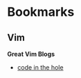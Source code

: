# Bookmarks

## Vim

**Great Vim Blogs**

- [code in the hole](https://codeinthehole.com/tips/vim-lists/)

